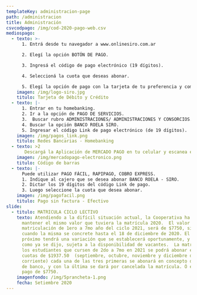 ```yaml
---
templateKey: administracion-page
path: /administracion
title: Administración
csvcodpago: /img/cod-2020-pago-web.csv
mediospago:
  - texto: >-
      1. Entrá desde tu navegador a www.onlinesiro.com.ar

      2. Elegí la opción BOTÓN DE PAGO. 

      3. Ingresá el código de pago electrónico (19 dígitos).

      4. Seleccioná la cuota que deseas abonar.

      5. Elegí la opción de pago con la tarjeta de tu preferencia y completá con los datos.  
    imagen: /img/logo-siro.jpg
    titulo: Tarjeta de Débito y Crédito
  - texto: |-
      1. Entrar en tu homebanking.
      2. Ir a la opción de PAGO DE SERVICIOS.
      3.  Buscar rubro ADMINISTRACIONES/ ADMINISTRACIONES Y CONSORCIOS.
      4. Buscar la opción BANCO ROELA SIRO.
      5. Ingresar el código Link de pago electrónico (de 19 dígitos).
    imagen: /img/pagos_link.png
    titulo: Redes Bancarias - Homebanking
  - texto: >2
       Descargá la Aplicación de MERCADO PAGO en tu celular y escanea el código de barras del cupón de pago (los cupones se envían automáticamente por mail a principio de mes).
    imagen: /img/mercadopago-electronico.png
    titulo: Código de barras
  - texto: |-
      Puede utilizar PAGO FÁCIL, RAPIPAGO, COBRO EXPRESS. 
      1. Indique al cajero que se desea abonar BANCO ROELA - SIRO.
      2. Dictar los 19 dígitos del código Link de pago.
      3. Luego seleccione la cuota que desea abonar.
    imagen: /img/pagofacil.png
    titulo: Pago sin factura - Efectivo
slide:
  - titulo: MATRICULA CICLO LECTIVO
    texto: Atendiendo a la difícil situación actual, la Cooperativa ha decidido
      mantener el mismo valor que tuviera la matrícula 2020.  El valor de la
      matriculación de 1ero a 7mo año del ciclo 2021, será de $7750, siempre y
      cuando la misma se concrete hasta el 18 de diciembre de 2020. El año
      próximo tendrá una variación que se establecerá oportunamente, y quedará,
      como ya se dijo, sujeta a la disponibilidad de vacantes.	La matrícula para
      los estudiantes que cursen de 2do a 7mo en 2021 se podrá abonar en cuatro
      cuotas de $1937.50  (septiembre, octubre, noviembre y diciembre del
      corriente) cada una de las tres primeras se abonará en concepto de reserva
      de banco, y con la última se dará por cancelada la matrícula. Ó en un solo
      pago de $7750.
    imagenfondo: /img/5prancheta-1.png
    fecha: Setiembre 2020
---
```

